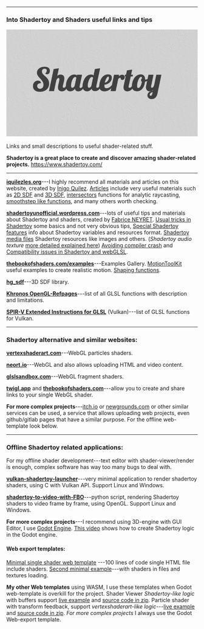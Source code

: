 * * * * *

### Into Shadertoy and Shaders useful links and tips

![](1.png)

Links and small descriptions to useful shader-related stuff.

**Shadertoy is a great place to create and discover amazing shader-related projects.** <https://www.shadertoy.com/>

* * * * *

[**iquilezles.org**](https://iquilezles.org/index.html)---I highly recommend all materials and articles on this website, created by [Inigo Quilez](https://twitter.com/iquilezles).
[Articles](https://iquilezles.org/www/index.htm) include very useful materials such as [2D SDF](https://iquilezles.org/www/articles/distfunctions2d/distfunctions2d.htm) and [3D SDF](https://iquilezles.org/www/articles/distfunctions/distfunctions.htm), [intersectors](https://iquilezles.org/www/articles/intersectors/intersectors.htm) functions for analytic raycasting, [smoothstep like functions](https://iquilezles.org/www/articles/functions/functions.htm), and many others worth checking.

[**shadertoyunofficial.wordpress.com**](https://shadertoyunofficial.wordpress.com/)---lots of useful tips and materials about Shadertoy and shaders, created by [Fabrice NEYRET](https://twitter.com/FabriceNEYRET).
[Usual tricks in Shadertoy](https://shadertoyunofficial.wordpress.com/2016/07/21/usual-tricks-in-shadertoyglsl/) some basics and not very obvious tips, [Special Shadertoy features](https://shadertoyunofficial.wordpress.com/2016/07/20/special-shadertoy-features/) info about Shadertoy variables and resources format.
[Shadertoy media files](https://shadertoyunofficial.wordpress.com/2019/07/23/shadertoy-media-files/) Shadertoy resources like images and others.
(*Shadertoy audio texture* [more detailed explained here](https://gist.github.com/soulthreads/2efe50da4be1fb5f7ab60ff14ca434b8))
[Avoiding compiler crash](https://shadertoyunofficial.wordpress.com/2017/11/19/avoiding-compiler-crash-or-endless-compilation/) and [Compatibility issues in Shadertoy and webGLSL](https://shadertoyunofficial.wordpress.com/2016/07/22/compatibility-issues-in-shadertoy-webglsl/).

[**thebookofshaders.com/examples**](https://thebookofshaders.com/examples/)---Examples Gallery.
[MotionToolKit](https://thebookofshaders.com/examples/?chapter=motionToolKit) useful examples to create realistic motion. [Shaping functions](https://thebookofshaders.com/examples/?chapter=05).

[**hg_sdf**](http://mercury.sexy/hg_sdf/)---3D SDF library.

[**Khronos OpenGL-Refpages**](https://www.khronos.org/registry/OpenGL-Refpages/)---list of all GLSL functions with description and limitations.

[**SPIR-V Extended Instructions for GLSL**](https://www.khronos.org/registry/spir-v/specs/unified1/GLSL.std.450.html) (Vulkan)---list of GLSL functions for Vulkan.

* * * * *

### Shadertoy alternative and similar websites:

[**vertexshaderart.com**](https://www.vertexshaderart.com/)---WebGL particles shaders.

[**neort.io**](https://neort.io/tag/bmj9c1c3p9fdr6916krg)---WebGL and also allows uploading HTML and video content.

[**glslsandbox.com**](http://glslsandbox.com/)---WebGL fragment shaders.

[**twigl.app**](https://twigl.app/) and [**thebookofshaders.com**](https://thebookofshaders.com/edit.php)---allow you to create and share links to your single WebGL shader.

**For more complex projects**---[itch.io](https://itch.io/) or [newgrounds.com](https://www.newgrounds.com/) or other similar services can be used, a service that allows uploading web projects, even github/gitlab pages that have a similar purpose. For the offline web-template look below.

* * * * *

### Offline Shadertoy related applications:

For my offline shader development---text editor with shader-viewer/render is enough, complex software has way too many bugs to deal with.

[**vulkan-shadertoy-launcher**](https://github.com/danilw/vulkan-shadertoy-launcher/releases)---very minimal application to render shadertoy shaders, using C with Vulkan API. Support Linux and Windows.

[**shadertoy-to-video-with-FBO**](https://github.com/danilw/shadertoy-to-video-with-FBO)---python script, rendering Shadertoy shaders to video frame by frame, using OpenGL. Support Linux and Windows.

**For more complex projects**---I recommend using 3D-engine with GUI Editor, I use [Godot Engine](https://godotengine.org/download). [This video](https://youtu.be/v48O7Nk_n4g) shows how to create Shadertoy logic in the Godot engine.

#### **Web export templates:**

[Minimal single shader web template](https://github.com/danilw/GLSL-howto/blob/master/minimal_webgl_glsl/mini_glsl_viewer.html) ---100 lines of code single HTML file include shaders. [Second minimal example](https://github.com/danilw/GLSL-howto/tree/master/minimal_webgl_glsl/ext_glsl_texture)---with shaders in files and textures loading.

**My other Web templates** using WASM, I use these templates when Godot web-template is overkill for the project.
Shader Viewer *Shadertoy-like logic* with buffers support [live example](https://danilw.github.io/GLSL-howto/dummy_nanogui_min/glsl_v2.html) and [source code in zip](https://github.com/danilw/GLSL-howto/tree/master/dummy_nanogui_min_wasm).
Particle shader with transform feedback, support *vertexshaderart-like logic*---[live example](https://danilw.github.io/GLSL-howto/transorm_feedback_template/web_test_adv/feedback_advanced.html) and [source code in zip](https://github.com/danilw/GLSL-howto/tree/gh-pages/transorm_feedback_template).
*For more complex projects* I always use the Godot Web-export template.
